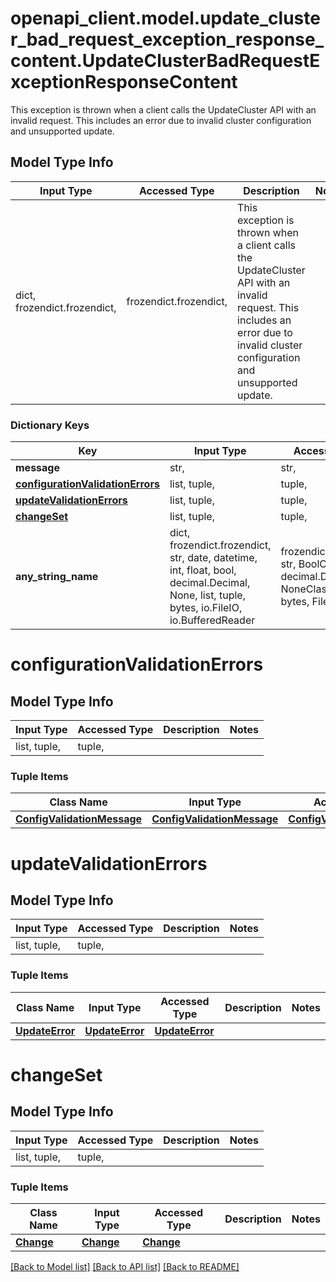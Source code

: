# openapi_client.model.update_cluster_bad_request_exception_response_content.UpdateClusterBadRequestExceptionResponseContent

This exception is thrown when a client calls the UpdateCluster API with an invalid request. This includes an error due to invalid cluster configuration and unsupported update.

## Model Type Info
Input Type | Accessed Type | Description | Notes
------------ | ------------- | ------------- | -------------
dict, frozendict.frozendict,  | frozendict.frozendict,  | This exception is thrown when a client calls the UpdateCluster API with an invalid request. This includes an error due to invalid cluster configuration and unsupported update. | 

### Dictionary Keys
Key | Input Type | Accessed Type | Description | Notes
------------ | ------------- | ------------- | ------------- | -------------
**message** | str,  | str,  |  | [optional] 
**[configurationValidationErrors](#configurationValidationErrors)** | list, tuple,  | tuple,  |  | [optional] 
**[updateValidationErrors](#updateValidationErrors)** | list, tuple,  | tuple,  |  | [optional] 
**[changeSet](#changeSet)** | list, tuple,  | tuple,  |  | [optional] 
**any_string_name** | dict, frozendict.frozendict, str, date, datetime, int, float, bool, decimal.Decimal, None, list, tuple, bytes, io.FileIO, io.BufferedReader | frozendict.frozendict, str, BoolClass, decimal.Decimal, NoneClass, tuple, bytes, FileIO | any string name can be used but the value must be the correct type | [optional]

# configurationValidationErrors

## Model Type Info
Input Type | Accessed Type | Description | Notes
------------ | ------------- | ------------- | -------------
list, tuple,  | tuple,  |  | 

### Tuple Items
Class Name | Input Type | Accessed Type | Description | Notes
------------- | ------------- | ------------- | ------------- | -------------
[**ConfigValidationMessage**](ConfigValidationMessage.md) | [**ConfigValidationMessage**](ConfigValidationMessage.md) | [**ConfigValidationMessage**](ConfigValidationMessage.md) |  | 

# updateValidationErrors

## Model Type Info
Input Type | Accessed Type | Description | Notes
------------ | ------------- | ------------- | -------------
list, tuple,  | tuple,  |  | 

### Tuple Items
Class Name | Input Type | Accessed Type | Description | Notes
------------- | ------------- | ------------- | ------------- | -------------
[**UpdateError**](UpdateError.md) | [**UpdateError**](UpdateError.md) | [**UpdateError**](UpdateError.md) |  | 

# changeSet

## Model Type Info
Input Type | Accessed Type | Description | Notes
------------ | ------------- | ------------- | -------------
list, tuple,  | tuple,  |  | 

### Tuple Items
Class Name | Input Type | Accessed Type | Description | Notes
------------- | ------------- | ------------- | ------------- | -------------
[**Change**](Change.md) | [**Change**](Change.md) | [**Change**](Change.md) |  | 

[[Back to Model list]](../../README.md#documentation-for-models) [[Back to API list]](../../README.md#documentation-for-api-endpoints) [[Back to README]](../../README.md)

